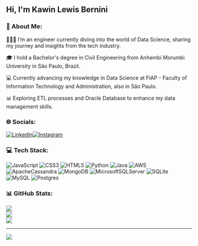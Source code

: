 ## Hi, I'm Kawin Lewis Bernini

### 💫 About Me:
<p>👨🏻‍💻 I’m an engineer currently diving into the world of Data Science, sharing my journey and insights from the tech industry.</p>
<p>🎓 I hold a Bachelor's degree in Civil Engineering from Anhembi Morumbi University in São Paulo, Brazil.</p>
<p>💻 Currently advancing my knowledge in Data Science at FIAP - Faculty of Information Technology and Administration, also in São Paulo.</p>
<p>📊 Exploring ETL processes and Oracle Database to enhance my data management skills.</p>


### 🌐 Socials:
[![LinkedIn](https://img.shields.io/badge/LinkedIn-%230077B5.svg?logo=linkedin&logoColor=white)](https://linkedin.com/in/kawinlewis)[![Instagram](https://img.shields.io/badge/Instagram-%23E4405F.svg?logo=Instagram&logoColor=white)](https://instagram.com/kawinlewis) 

### 💻 Tech Stack:
![JavaScript](https://img.shields.io/badge/javascript-%23323330.svg?style=for-the-badge&logo=javascript&logoColor=%23F7DF1E) ![CSS3](https://img.shields.io/badge/css3-%231572B6.svg?style=for-the-badge&logo=css3&logoColor=white) ![HTML5](https://img.shields.io/badge/html5-%23E34F26.svg?style=for-the-badge&logo=html5&logoColor=white) ![Python](https://img.shields.io/badge/python-3670A0?style=for-the-badge&logo=python&logoColor=ffdd54) ![Java](https://img.shields.io/badge/java-%23ED8B00.svg?style=for-the-badge&logo=openjdk&logoColor=white) ![AWS](https://img.shields.io/badge/AWS-%23FF9900.svg?style=for-the-badge&logo=amazon-aws&logoColor=white) ![ApacheCassandra](https://img.shields.io/badge/cassandra-%231287B1.svg?style=for-the-badge&logo=apache-cassandra&logoColor=white) ![MongoDB](https://img.shields.io/badge/MongoDB-%234ea94b.svg?style=for-the-badge&logo=mongodb&logoColor=white) ![MicrosoftSQLServer](https://img.shields.io/badge/Microsoft%20SQL%20Server-CC2927?style=for-the-badge&logo=microsoft%20sql%20server&logoColor=white) ![SQLite](https://img.shields.io/badge/sqlite-%2307405e.svg?style=for-the-badge&logo=sqlite&logoColor=white) ![MySQL](https://img.shields.io/badge/mysql-4479A1.svg?style=for-the-badge&logo=mysql&logoColor=white) ![Postgres](https://img.shields.io/badge/postgres-%23316192.svg?style=for-the-badge&logo=postgresql&logoColor=white)
### 📊 GitHub Stats:
![](https://github-readme-stats.vercel.app/api?username=kawinlewis&theme=dark&hide_border=false&include_all_commits=true&count_private=false)<br/>
![](https://github-readme-streak-stats.herokuapp.com/?user=kawinlewis&theme=dark&hide_border=false)<br/>
![](https://github-readme-stats.vercel.app/api/top-langs/?username=kawinlewis&theme=dark&hide_border=false&include_all_commits=true&count_private=false&layout=compact)

---
[![](https://visitcount.itsvg.in/api?id=kawinlewis&icon=0&color=0)](https://visitcount.itsvg.in)

